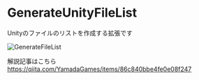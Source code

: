 # GenerateUnityFileList
Unityのファイルのリストを作成する拡張です

![GenerateFileList](https://user-images.githubusercontent.com/17377478/160262264-bd05cd6b-aed7-4c9a-b9f3-a47b0238fad4.gif)

解説記事はこちら
https://qiita.com/YamadaGames/items/86c840bbe4fe0e08f247
